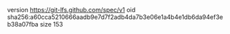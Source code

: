 version https://git-lfs.github.com/spec/v1
oid sha256:a60cca5210666aadb9e7d7f2adb4da7b3e06e1a4b4e1db6da94ef3eb38a07fba
size 153
